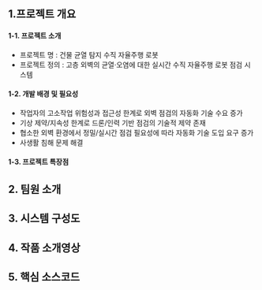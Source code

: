 ## 1.프로젝트 개요
#### 1-1. 프로젝트 소개
* 프로젝트 명 : 건물 균열 탐지 수직 자율주행 로봇
* 프로젝트 정의 : 고층 외벽의 균열·오염에 대한 실시간 수직 자율주행 로봇 점검 시스템

#### 1-2. 개발 배경 및 필요성
* 작업자의 고소작업 위험성과 접근성 한계로 외벽 점검의 자동화 기술 수요 증가
* 기상 제약/지속성 한계로 드론/인력 기반 점검의 기술적 제약 존재
* 협소한 외벽 환경에서 정밀/실시간 점검 필요성에 따라 자동화 기술 도입 요구 증가
* 사생활 침해 문제 해결

#### 1-3. 프로젝트 특장점

## 2. 팀원 소개

## 3. 시스템 구성도

## 4. 작품 소개영상

## 5. 핵심 소스코드
